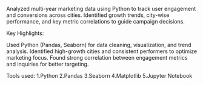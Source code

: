 Analyzed multi-year marketing data using Python to track user engagement and conversions across cities. Identified growth trends, city-wise performance, and key metric correlations to guide campaign decisions.

Key Highlights:

Used Python (Pandas, Seaborn) for data cleaning, visualization, and trend analysis.
Identified high-growth cities and consistent performers to optimize marketing focus.
Found strong correlation between engagement metrics and inquiries for better targeting.


Tools used:
1.Python
2.Pandas
3.Seaborn
4.Matplotlib
5.Jupyter Notebook 
